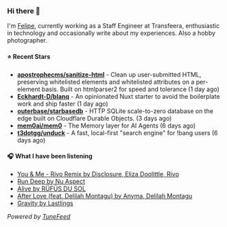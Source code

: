 ### Hi there 👋

I'm [Felipe](https://felipevm.com), currently working as a Staff Engineer at Transfeera, enthusiastic in technology and occasionally write about my experiences. Also a hobby photographer.

#### ⭐ Recent Stars
- **[apostrophecms/sanitize-html](https://github.com/apostrophecms/sanitize-html)** - Clean up user-submitted HTML, preserving whitelisted elements and whitelisted attributes on a per-element basis. Built on htmlparser2 for speed and tolerance (1 day ago)
- **[Eckhardt-D/blanq](https://github.com/Eckhardt-D/blanq)** - An opinionated Nuxt starter to avoid the boilerplate work and ship faster (1 day ago)
- **[outerbase/starbasedb](https://github.com/outerbase/starbasedb)** - HTTP SQLite scale-to-zero database on the edge built on Cloudflare Durable Objects. (3 days ago)
- **[mem0ai/mem0](https://github.com/mem0ai/mem0)** - The Memory layer for AI Agents (6 days ago)
- **[t3dotgg/unduck](https://github.com/t3dotgg/unduck)** - A fast, local-first &#34;search engine&#34; for !bang users (6 days ago)

#### 🎧 What I have been listening
- [You &amp; Me - Rivo Remix by Disclosure, Eliza Doolittle, Rivo](https://open.spotify.com/track/0xoYZ45fgTfyQYREZPN7Sa)
- [Run Deep by Nu Aspect](https://open.spotify.com/track/4gBkrpJoPBZKY0T1gyJ4iU)
- [Alive by RÜFÜS DU SOL](https://open.spotify.com/track/1niGC0HGWBVPxhBjYe1Qys)
- [After Love (feat. Delilah Montagu) by Anyma, Delilah Montagu](https://open.spotify.com/track/4v9YQDXd0Jn85CFBQQb6Xk)
- [Gravity by Lastlings](https://open.spotify.com/track/08SyvlSyeznCXOk4RpumKn)

_Powered by [TuneFeed](https://tunefeed.app?ref=github.com)_
